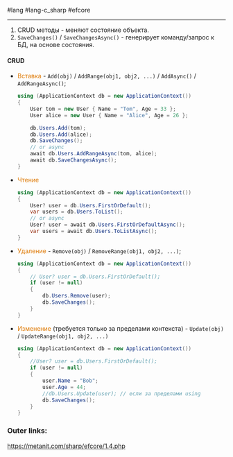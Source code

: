 #lang #lang-c_sharp #efcore

---
1. CRUD методы - меняют состояние объекта.
2. `SaveChanges()` / `SaveChangesAsync()` - генерирует команду/запрос к БД, на основе состояния.

#### CRUD
- <font color="#de7802">Вставка</font> - `Add(obj)` / `AddRange(obj1, obj2, ...)` / `AddAsync()` / `AddRangeAsync()`;
	```csharp
	using (ApplicationContext db = new ApplicationContext())
	{
	    User tom = new User { Name = "Tom", Age = 33 };
	    User alice = new User { Name = "Alice", Age = 26 };

	    db.Users.Add(tom);
	    db.Users.Add(alice);
	    db.SaveChanges();
		// or async
		await db.Users.AddRangeAsync(tom, alice);
	    await db.SaveChangesAsync();
	}
	```

- <font color="#de7802">Чтение</font>
	```csharp
	using (ApplicationContext db = new ApplicationContext())
	{
		User? user = db.Users.FirstOrDefault();
	    var users = db.Users.ToList();
	    // or async
	    User? user = await db.Users.FirstOrDefaultAsync();
	    var users = await db.Users.ToListAsync();
	}
	```

- <font color="#de7802">Удаление</font> - `Remove(obj)` / `RemoveRange(obj1, obj2, ...)`;
	```csharp
	using (ApplicationContext db = new ApplicationContext())
	{
	    // User? user = db.Users.FirstOrDefault();
	    if (user != null)
	    {
	        db.Users.Remove(user);
	        db.SaveChanges();
	    }
	}
	```

- <font color="#de7802">Изменение</font> (требуется только за пределами контекста) - `Update(obj)` / `UpdateRange(obj1, obj2, ...)`
	```csharp
	using (ApplicationContext db = new ApplicationContext())
	{
	    //User? user = db.Users.FirstOrDefault();
	    if (user != null)
	    {
	        user.Name = "Bob";
	        user.Age = 44;
	        //db.Users.Update(user); // если за пределами using
	        db.SaveChanges();
	    }    
	}
	```


### Outer links:
https://metanit.com/sharp/efcore/1.4.php
